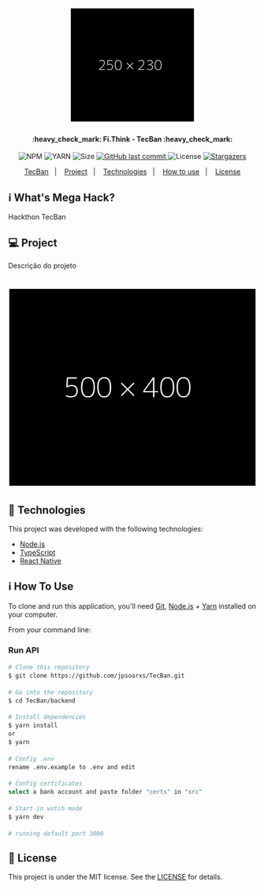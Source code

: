 <h1 align="center">
    <img alt="TecBan" title="#TecBan" src=".github/logo.png" width="250px" />
</h1>

<h4 align="center"> 
	:heavy_check_mark: Fi.Think - TecBan :heavy_check_mark:
</h4>
<p align="center">	
  
  <img alt="NPM" src="https://img.shields.io/npm/v/npm?color=10&logo=10">
  <img alt="YARN" src="https://img.shields.io/badge/yarn-v1.22.4-brightgreen">
  <img alt="Size" src="https://img.shields.io/github/repo-size/jpsoarxs/MH-3">

  <a href="https://github.com/jpsoarxs/TecBan/commits/master">
    <img alt="GitHub last commit" src="https://img.shields.io/github/last-commit/jpsoarxs/TecBan">
  </a>

  <img alt="License" src="https://img.shields.io/badge/license-MIT-brightgreen">

   <a href="https://github.com/jpsoarxs/TecBan/stargazers">
    <img alt="Stargazers" src="https://img.shields.io/github/stars/jpsoarxs/MH-3?style=social">
  </a>

</p>

<p align="center">
  <a href="#TecBan">TecBan</a>&nbsp;&nbsp;&nbsp;|&nbsp;&nbsp;&nbsp;
  <a href="#-project">Project</a>&nbsp;&nbsp;&nbsp;|&nbsp;&nbsp;&nbsp;
  <a href="#rocket-Technologies">Technologies</a>&nbsp;&nbsp;&nbsp;|&nbsp;&nbsp;&nbsp;
  <a href="#-how-to-use">How to use</a>&nbsp;&nbsp;&nbsp;|&nbsp;&nbsp;&nbsp;
  <a href="#memo-license">License</a>
</p>

## :information_source: What's Mega Hack?

Hackthon TecBan

## 💻 Project

Descrição do projeto

<h1 align="center">
    <img alt="Example" title="Example" src=".github/capa.png" width="500px" />
</h1>


## :rocket: Technologies

This project was developed with the following technologies:

- [Node.js][nodejs]
- [TypeScript][typescript]
- [React Native][rn]

## :information_source: How To Use

To clone and run this application, you'll need [Git](https://git-scm.com), [Node.js][nodejs] + [Yarn][yarn] installed on your computer.

From your command line:

### Run API 

```bash
# Clone this repository
$ git clone https://github.com/jpsoarxs/TecBan.git

# Go into the repository
$ cd TecBan/backend

# Install dependencies
$ yarn install
or
$ yarn

# Config .env
rename .env.example to .env and edit

# Config certificates
select a bank account and paste folder "certs" in "src"

# Start in watch mode
$ yarn dev

# running default port 3000
```

## :memo: License

This project is under the MIT license. See the [LICENSE](https://github.com/DanielObara/NLW-1.0/blob/master/LICENSE) for details.

[nodejs]: https://nodejs.org/
[typescript]: https://www.typescriptlang.org/
[rn]: https://facebook.github.io/react-native/
[yarn]: https://yarnpkg.com/
